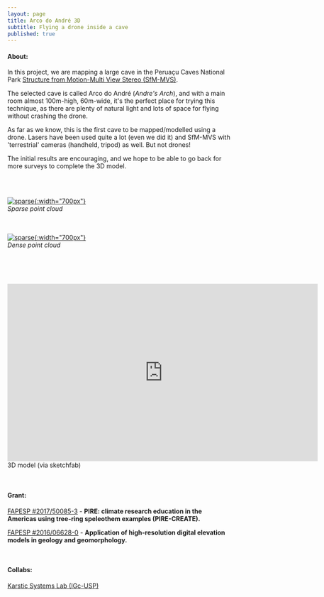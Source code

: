 ```yaml
---
layout: page
title: Arco do André 3D
subtitle: Flying a drone inside a cave
published: true
---
```

#### About:
In this project, we are mapping a large cave in the Peruaçu Caves National Park [Structure from Motion-Multi View Stereo (SfM-MVS)](https://en.wikipedia.org/wiki/Structure_from_motion).  

The selected cave is called Arco do André (*Andre's Arch*), and with a main room almost 100m-high, 60m-wide, it's the perfect place for trying this technique, as there are plenty of natural light and lots of space for flying without crashing the drone. 

As far as we know, this is the first cave to be mapped/modelled using a drone. Lasers have been used quite a lot (even we did it) and SfM-MVS with 'terrestrial' cameras (handheld, tripod) as well. But not drones!

The initial results are encouraging, and we hope to be able to go back for more surveys to complete the 3D model. 

<br/><br/>



[![sparse]({{site.baseurl}}/img/peruacu/andre_sparse.jpg "Sparse point cloud. Click to see larger image"){:width="700px"}]({{site.baseurl}}/img/peruacu/andre_sparse.jpg)   
*Sparse point cloud*  
<br/><br/>

[![sparse]({{site.baseurl}}/img/peruacu/andre_dense.jpg "Dense point cloud. Click to see larger image"){:width="700px"}]({{site.baseurl}}/img/peruacu/andre_dense.jpg)   
*Dense point cloud*  
<br/><br/>

&nbsp;&nbsp;
<div class="sketchfab-embed-wrapper">
    <iframe title="A 3D model" width="700" height="400" src="https://sketchfab.com/models/a873f750875d4f37a3784ffddc9f5abc/embed" frameborder="0" allow="autoplay; fullscreen; vr" mozallowfullscreen="true" webkitallowfullscreen="true"></iframe>  
<br/>3D model (via sketchfab)
</div>

&nbsp;
&nbsp;
&nbsp;
#### Grant:
[FAPESP #2017/50085-3](/grants#fapesp_pire) - **PIRE: climate research education in the Americas using tree-ring speleothem examples (PIRE-CREATE).**  

[FAPESP #2016/06628-0](/grants#fapesp_tls) - **Application of high-resolution digital elevation models in geology and geomorphology.**  



&nbsp;
#### Collabs:
[Karstic Systems Lab (IGc-USP)](http://sites.igc.usp.br/gsa/laboratorios/sistemas-carsticos/)  

